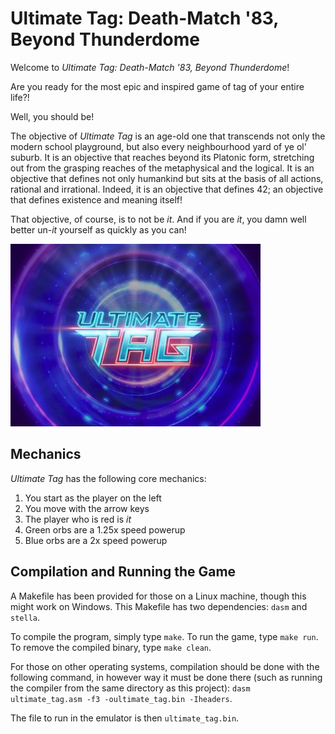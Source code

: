 # Ultimate Tag: Death-Match '83, Beyond Thunderdome

Welcome to *Ultimate Tag: Death-Match '83, Beyond Thunderdome*!

Are you ready for the most epic and inspired game of tag of your entire life?!

Well, you should be!

The objective of *Ultimate Tag* is an age-old one that transcends not only the modern school playground, but also every neighbourhood yard of ye ol' suburb. It is an objective that reaches beyond its Platonic form, stretching out from the grasping reaches of the metaphysical and the logical. It is an objective that defines not only humankind but sits at the basis of all actions, rational and irrational. Indeed, it is an objective that defines 42; an objective that defines existence and meaning itself!

That objective, of course, is to not be *it*. And if you are *it*, you damn well better un-*it* yourself as quickly as you can!

![Ultimate tag!](logo.jpg)

## Mechanics

*Ultimate Tag* has the following core mechanics:

1) You start as the player on the left
2) You move with the arrow keys
3) The player who is red is *it*
4) Green orbs are a 1.25x speed powerup
5) Blue orbs are a 2x speed powerup

## Compilation and Running the Game

A Makefile has been provided for those on a Linux machine, though this might work on Windows. This Makefile has two dependencies: `dasm` and `stella`.

To compile the program, simply type `make`. To run the game, type `make run`. To remove the compiled binary, type `make clean`.

For those on other operating systems, compilation should be done with the following command, in however way it must be done there (such as running the compiler from the same directory as this project): `dasm ultimate_tag.asm -f3 -oultimate_tag.bin -Iheaders`.

The file to run in the emulator is then `ultimate_tag.bin`.
